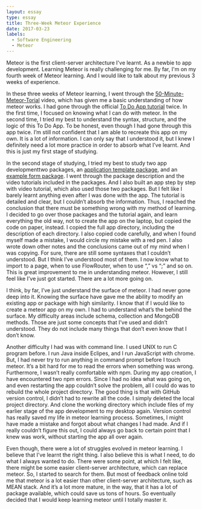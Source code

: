 ```yaml
---
layout: essay
type: essay
title: Three-Week Meteor Experience
date: 2017-03-23
labels:
  - Software Engineering
  - Meteor
---
```

Meteor is the first client-server architecture I've learnt. As a newbie to app development. Learning Meteor is really challenging for me. By far, I'm on my fourth week of Meteor learning. And I would like to talk about my previous 3 weeks of experience.

In these three weeks of Meteor learning, I went through the [50-Minute-Meteor-Torial](https://www.youtube.com/watch?v=vSFH1T3SnBY) video, which has given me a basic understanding of how meteor works. I had gone through the official [To Do App tutorial](https://www.meteor.com/tutorials/blaze/creating-an-app) twice. In the first time, I focused on knowing what I can do with meteor. In the second time, I tried my best to understand the syntax, structure, and the logic of this To Do App. To be honest, even though I had gone through this app twice. I’m still not confident that I am able to recreate this app on my own. It is a lot of information. I can only say that I understood it, but I knew I definitely need a lot more practice in order to absorb what I’ve learnt. And this is just my first stage of studying. 

In the second stage of studying, I tried my best to study two app developmenttwo packages, an [application template package](http://ics-software-engineering.github.io/meteor-application-template/), and an [example form package](https://ics-software-engineering.github.io/meteor-example-form/). I went through the package description and the video tutorials included in the packages. And I also built an app step by step with video tutorial, which also used those two packages. But I felt like I barely learnt anything even after I was done with the app. The tutorial is detailed and clear, but I couldn’t absorb the information. Thus, I reached the conclusion that there must be something wrong with my method of learning. I decided to go over those packages and the tutorial again, and learn everything the old way, not to create the app on the laptop, but copied the code on paper, instead. I copied the full app directory, including the description of each directory. I also copied code carefully, and when I found myself made a mistake, I would circle my mistake with a red pen. I also wrote down other notes and the conclusions came out of my mind when I was copying. For sure, there are still some syntaxes that I couldn’t understood. But I think I’ve understood most of them. I now know what to import to a page, when to use FlowRouter, when to use “,” vs “;” and so on. This is great improvement to me in understanding meteor. However, I still feel like I’ve just got started. There are a lot more going on. 

I think, by far,  I’ve just understand the surface of meteor. I had never gone deep into it. Knowing the surface have gave me the ability to modify an existing app or package with high similarity. I know that if I would like to create a meteor app on my own. I had to understand what’s the behind the surface.  My difficulty areas include schema, collection and MongoDB methods. Those are just some concepts that I’ve used and didn’t understood. They do not include many things that don’t even know that I don’t know.

Another difficulty I had was with command line. I used UNIX to run C program before. I run Java inside Eclipes, and I run JavaScript with chrome. But, I had never try to run anything in command prompt before I touch meteor. It’s a bit hard for me to read the errors when something was wrong. Furthermore, I wasn’t really comfortable with npm. During my app creation, I have encountered two npm errors. Since I had no idea what was going on, and even restarting the app couldn’t solve the problem, all I could do was to rebuild the whole project directory. The good thing is that with GitHub version control, I didn’t had to rewrite all the code. I simply deleted the local project directory. And clone the working directory which include files of my earlier stage of the app development to my desktop again. Version control has really saved my life in meteor learning process. Sometimes, I might have made a mistake and forgot about what changes I had made. And if I really couldn’t figure this out, I could always go back to certain point that I knew was  work, without starting the app all over again.

Even though, there were a lot of struggles evolved in meteor learning. I believe that I’ve learnt the right thing. I also believe this is what I need, to do what I always wanted to do. There were some point, at which I felt like, there might be some easier client-server architecture, which can replace meteor. So, I started to search for them. But most of feedback online told me that meteor is a lot easier than other client-server architecture, such as MEAN stack. And it’s a lot more mature, in the way, that it has a lot of package available, which could save us tons of hours. So eventually decided that I would keep learning meteor until I totally master it.  
